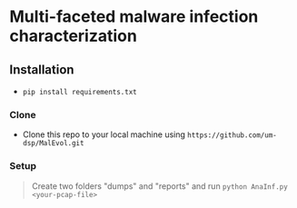 

# Multi-faceted malware infection characterization



## Installation

- `pip install requirements.txt`


### Clone

- Clone this repo to your local machine using `https://github.com/um-dsp/MalEvol.git`

### Setup

> Create two folders "dumps" and "reports" and
> run `python AnaInf.py <your-pcap-file>`

